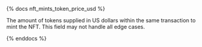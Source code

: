 {% docs nft_mints_token_price_usd %}

The amount of tokens supplied in US dollars within the same transaction to mint the NFT. This field may not handle all edge cases.

{% enddocs %}
